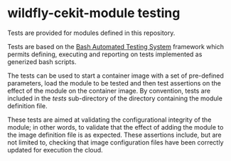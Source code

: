 # wildfly-cekit-module testing

Tests are provided for modules defined in this repository.

Tests are based on the [Bash Automated Testing System](https://github.com/bats-core/bats-core) framework which 
permits defining, executing and reporting on tests implemented as generized bash scripts.

The tests can be used to start a container image with a set of pre-defined parameters, load the module to be tested 
and then test assertions on the effect of the module on the container image. By convention, tests are included in the _tests_ sub-directory of the directory containing the module definition file.

These tests are aimed at validating the configurational integrity of the module; in other words,
to validate that the effect of adding the module to the image definition file is
as expected. These assertions include, but are not limited to, checking that image configuration files have been
correctly updated for execution the cloud. 








